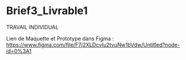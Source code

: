# Brief3_Livrable1

TRAVAIL INDIVIDUAL

Lien de Maquette et Prototype dans Figma : https://www.figma.com/file/F7j2XLDcvIu2tvuNw1bVdw/Untitled?node-id=0%3A1
